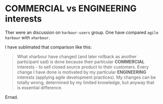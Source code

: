 COMMERCIAL vs ENGINEERING interests
======================================

Ther were an discussion on `harbour-users` group. One have compared `agile harbour` with `xharbour`.

I have sublimated that comparison like this:


> What xharbour have changed (and later rollback as another participant sad) is done because their
particular **COMMERCIAL** interests - to sell closed source product to their customers.
Every change I have done is motivated by my particular **ENGINEERING** interests
(applying agile development practices).
My changes can be totally wrong, determined by my limited knowledge,
but anyway that is essential difference.

Ernad.
